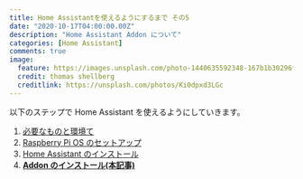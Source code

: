 ```yaml
---
title: Home Assistantを使えるようにするまで その5
date: "2020-10-17T04:00:00.00Z"
description: "Home Assistant Addon について"
categories: [Home Assistant]
comments: true
image:
  feature: https://images.unsplash.com/photo-1440635592348-167b1b30296f?crop=entropy&dpr=2&fit=crop&fm=jpg&h=475&ixjsv=2.1.0&ixlib=rb-0.3.5&q=50&w=1250
  credit: thomas shellberg
  creditlink: https://unsplash.com/photos/Ki0dpxd3LGc
---
```


以下のステップで Home Assistant を使えるようにしていきます。

1. [必要なものと環境て](/homeassistant_1)
2. [Raspberry Pi OS のセットアップ](/homeassistant_2)
3. [Home Assistant のインストール](/homeassistant_3)
4. **[Addon のインストール(本記事)](/homeassistant_4)**
